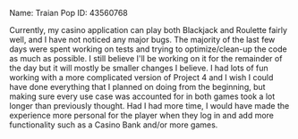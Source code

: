 Name: Traian Pop
ID: 43560768

Currently, my casino application can play both Blackjack and Roulette fairly well, and I have not noticed any major bugs. The majority of the last few days were spent working on tests and trying to optimize/clean-up the code as much as possible. I still believe I'll be working on it for the remainder of the day but it will mostly be smaller changes I believe. I had lots of fun working with a more complicated version of Project 4 and I wish I could have done everything that I planned on doing from the beginning, but making sure every use case was accounted for in both games took a lot longer than previously thought. Had I had more time, I would have made the experience more personal for the player when they log in and add more functionality such as a Casino Bank and/or more games.
